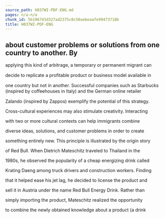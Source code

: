 ```yaml
---
source_path: H037WI-PDF-ENG.md
pages: n/a-n/a
chunk_id: 5b196743d327ad2375c0c50aebeaafe99473718b
title: H037WI-PDF-ENG
---
```

## about customer problems or solutions from one country to another. By

applying this kind of arbitrage, a temporary or permanent migrant can

decide to replicate a proﬁtable product or business model available in

one country but not in another. Successful companies such as Starbucks (inspired by coﬀeehouses in Italy) and the German online retailer

Zalando (inspired by Zappos) exemplify the potential of this strategy.

Cross-cultural experiences may also stimulate creativity. Interacting

with two or more cultural contexts can help immigrants combine

diverse ideas, solutions, and customer problems in order to create

something entirely new. This principle is illustrated by the origin story

of Red Bull. When Dietrich Mateschitz traveled to Thailand in the

1980s, he observed the popularity of a cheap energizing drink called

Krating Daeng among truck drivers and construction workers. Finding

that it helped ease his jet lag, he decided to license the product and

sell it in Austria under the name Red Bull Energy Drink. Rather than

simply importing the product, Mateschitz realized the opportunity

to combine the newly obtained knowledge about a product (a drink
